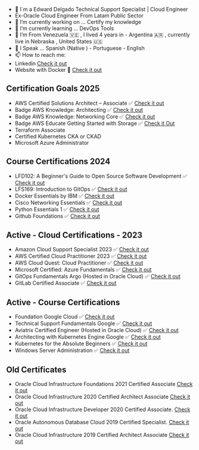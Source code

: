 
- 🥷 I`m a Edward Delgado Technical Support Specialist | Cloud Engineer
- Ex-Oracle Cloud Engineer From Latam Public Sector
- 🔭 I’m currently working on ... Certify my knowledge 
- 🌱 I’m currently learning ... DevOps Tools  
- 🧳 I’m From Venezuela 🇻🇪  , I lived 4 years in - Argentina 🇦🇷 , currently live in Nebraska , United States  🇺🇸 
- 💬 I Speak ... Spanish (Native ) - Portuguese - English  
- 📫 How to reach me:
- Linkedin <a href="https://www.linkedin.com/in/eedelgado/"> Check it out</a> 
- Website with Docker :whale2:  <a href ="http://www.e2ard.com">Check it out </a></li> 
<!DOCTYPE html>
<html>
<body>

<h2> Certification Goals 2025 </h2>
<ul>

  <li> AWS Certified Solutions Architect – Associate ✅  <a href="https://www.credly.com/badges/e8e500c0-fd14-4622-8360-a85d72dc089f/public_url"> Check it out</a> </li>
  <li> Badge AWS Knowledge: Architecting ✅  <a href="https://www.credly.com/earner/earned/badge/9c9adb4a-d83c-4931-806a-c38196fc3224"> Check it out</a> </li>
  <li> Badge AWS Knowledge: Networking Core ✅  <a href="https://www.credly.com/badges/517da365-1d83-4f93-b64a-75d7aace009d/linked_in?t=sq30jv"> Check it out</a> </li> 
  <li> Badge AWS Educate Getting Started with Storage ✅ <a href="https://www.credly.com/earner/earned/badge/c01c14fd-9206-43f6-be96-f646fab09f66"> Check it Out </a> </li>
  <li> Terraform Associate </li>
  <li> Certified Kubernetes CKA or CKAD </li>
  <li> Microsoft Azure Administrator </li>
    
</ul>  

<h2> Course Certifications 2024 </h2>
<ul>
  <li> LFD102: A Beginner's Guide to Open Source Software Development  ✅  <a href="https://www.credly.com/earner/earned/badge/4b924aff-45a9-4f79-8227-1af79da4d31b"> Check it out</a> </li> 
  
  <li> LFS169: Introduction to GitOps  ✅  <a href="https://www.credly.com/earner/earned/badge/0db3b4c5-bb5c-4a75-b503-cc5230756e76"> Check it out</a> </li> 
  <li> Docker Essentials by IBM   ✅ <a href ="https://www.credly.com/badges/bc6c65b8-64ce-46b0-8cef-4a1b1c5f682d">Check it out </a></li>
  <li> Cisco Networking Essentials    ✅ <a href ="https://www.credly.com/badges/867c73a8-5d22-473c-bd55-77208ae94663">Check it out </a> 
  </li>
  <li> Python Essentials 1  ✅ <a href ="https://www.credly.com/badges/bb0db4bf-0a58-465b-a355-adf1027594b2/public_url">Check it out </a> 
  </li>
  <li> Github Foundations ✅ <a href ="https://www.credly.com/badges/7222a30b-5979-46cc-8dbf-a2fa07ba488f/linked_in?t=sn4it3">Check it out </a></li>
  
</ul>



<h2> Active - Cloud Certifications - 2023 </h2>
<ul>
  
  <li> Amazon Cloud Support Specialist 2023  ✅ <a href="https://www.credential.net/7539c258-6ed3-4a3f-b46d-176a39fc9123#gs.16b165"> Check it out</a></li>
  
  <li> AWS Certified Cloud Practitioner 2023 ✅ <a href="https://www.credly.com/badges/ea4c4ec5-88fc-4158-9594-97b6900a4e48/public_url"> Check it out</a> </
  li>

  <li> AWS Cloud Quest: Cloud Practitioner ✅ <a href="https://www.credly.com/badges/28413d58-91a8-4b5c-a2e9-12b14a28d850/public_url"> Check it out</a> </li> 
  
  <li> Microsoft Certified: Azure Fundamentals ✅ <a href="https://www.credly.com/badges/5fd2422b-9f33-42f6-97b7-1fdd9e1e0148?source=linked_in_profile"> Check it out</a> </li> 
  
  <li> GitOps Fundamentals Argo (Hosted in Oracle Cloud) ✅ <a href="https://objectstorage.us-ashburn-1.oraclecloud.com/n/id8oivyko7jh/b/Courses-Github/o/GitOps-ArgoGitOps-Argo.png"> Check it out</a> </li> 
  <li> GitLab Certified Associate  ✅ <a href="https://www.credly.com/badges/1311783e-5371-4ec2-a964-f68fa5894d43/public_url"> Check it out</a> </li> 
  
  <!-- 
  <li> Oracle Cloud Infrastructure 2022 Certified Foundations Associate <a href="https://catalog-education.oracle.com/ords/certview/sharebadge?id=6C010C53C78C381E47C1AB0D57ECA5DC2F2449C9F90F096C25930780DD8C0EE6"> Check it out</a> </li>  -->
  
</ul>

<h2> Active - Course Certifications </h2>
<ul>
  <li> Foundation Google Cloud  ✅  <a href="https://www.coursera.org/account/accomplishments/verify/6NQFX8A22A9P?utm_source=link&utm_medium=certificate&utm_content=cert_image&utm_campaign=sharing_cta&utm_product=course"> Check it out</a> </li> 

  <li> Technical Support Fundamentals Google  ✅  <a href="https://www.coursera.org/account/accomplishments/verify/4BNK332GZYGG"> Check it out</a> </li> 
  
  <li> Aviatrix Certified Engineer (Hosted in Oracle Cloud)  ✅ <a href="https://objectstorage.us-ashburn-1.oraclecloud.com/n/id8oivyko7jh/b/Courses-Github/o/Aviatrix-CertificateAviatrix-Certificate.png"> Check it out</a> </li> 

 <li> Architecting with Kubernetes Engine Google  ✅ <a href="https://www.coursera.org/account/accomplishments/certificate/53H44R9LEDHM"> Check it out</a> </li> 

 <li> Kubernetes for the Absolute Beginners  ✅  <a href="https://www.udemy.com/certificate/UC-98968c33-ec79-46d1-a1c0-5c6e81497b79/"> Check it out</a> </li>

 <li> Windows Server Administration   ✅  <a href="https://www.udemy.com/certificate/UC-ZZMPSJEM/"> Check it out</a> </li>

</ul>


<h2> Old Certificates </h2>
<ul>

 <li> Oracle Cloud Infrastructure Foundations 2021 Certified Associate <a href="https://www.credly.com/badges/4d3d2ff3-40e8-4bb5-8f72-48ce0dda8d21?source=linked_in_profile"> Check it out</a> </li>

 <li> Oracle Cloud Infrastructure 2020 Certified Architect Associate <a href="https://www.credly.com/earner/earned/badge/255aa737-6769-4830-86d1-77a4c2f1df46"> Check it out</a> </li>

 <li> Oracle Cloud Infrastructure Developer 2020 Certified Associate. <a href="https://www.credly.com/badges/54c8de21-569d-49bb-982d-4adebf76d2fc?source=linked_in_profile"> Check it out</a> </li> 

 <li> Oracle Autonomous Database Cloud 2019 Certified Specialist. <a href="https://www.credly.com/badges/b2d4099c-b0be-4cb8-ad90-e2ce2db6641a/linked_in_profile"> Check it out</a> </li> 
 
 <li> Oracle Cloud Infrastructure 2019 Certified Architect Associate <a href="https://www.credly.com/badges/248e2795-7462-44a4-bf6a-7608cbd31277/linked_in_profile"> Check it out</a> </li>

 

 </ul>  
  
 
  
</body>
</html>
